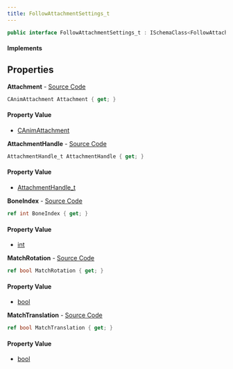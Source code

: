 ```yaml
---
title: FollowAttachmentSettings_t
---
```


```csharp
public interface FollowAttachmentSettings_t : ISchemaClass<FollowAttachmentSettings_t>, ISchemaField, ISchemaClass, INativeHandle
```

#### Implements

## Properties

**Attachment** - [Source Code](https://github.com/swiftly-solution/swiftlys2/blob/main/managed/src/SwiftlyS2.Generated/Schemas/Interfaces/FollowAttachmentSettings_t.cs#L16)

```csharp
CAnimAttachment Attachment { get; }
```

#### Property Value

- [CAnimAttachment](/docs/api/shared/schemadefinitions/canimattachment)

**AttachmentHandle** - [Source Code](https://github.com/swiftly-solution/swiftlys2/blob/main/managed/src/SwiftlyS2.Generated/Schemas/Interfaces/FollowAttachmentSettings_t.cs#L20)

```csharp
AttachmentHandle_t AttachmentHandle { get; }
```

#### Property Value

- [AttachmentHandle_t](/docs/api/shared/schemadefinitions/attachmenthandle_t)

**BoneIndex** - [Source Code](https://github.com/swiftly-solution/swiftlys2/blob/main/managed/src/SwiftlyS2.Generated/Schemas/Interfaces/FollowAttachmentSettings_t.cs#L18)

```csharp
ref int BoneIndex { get; }
```

#### Property Value

- [int](https://learn.microsoft.com/dotnet/api/system.int32)

**MatchRotation** - [Source Code](https://github.com/swiftly-solution/swiftlys2/blob/main/managed/src/SwiftlyS2.Generated/Schemas/Interfaces/FollowAttachmentSettings_t.cs#L24)

```csharp
ref bool MatchRotation { get; }
```

#### Property Value

- [bool](https://learn.microsoft.com/dotnet/api/system.boolean)

**MatchTranslation** - [Source Code](https://github.com/swiftly-solution/swiftlys2/blob/main/managed/src/SwiftlyS2.Generated/Schemas/Interfaces/FollowAttachmentSettings_t.cs#L22)

```csharp
ref bool MatchTranslation { get; }
```

#### Property Value

- [bool](https://learn.microsoft.com/dotnet/api/system.boolean)


